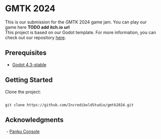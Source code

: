 # GMTK 2024

This is our submission for the GMTK 2024 game jam. You can play our game here **TODO add itch.io url**  
This project is based on our Godot template. For more information, you can check out our repository [here](https://github..com/IncrediboldStudio/godot-starter-template).

## Prerequisites

- [Godot 4.3-stable](https://godotengine.org/download/archive/4.3-stable/)

## Getting Started

Clone the project:
```

git clone https://github.com/IncrediboldStudio/gmtk2024.git

```

## Acknowledgments

 - [Panku Console](https://github.com/Ark2000/PankuConsole)
